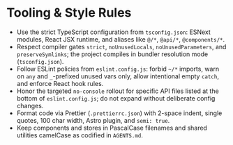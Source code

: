 # Tooling & Style Rules

- Use the strict TypeScript configuration from `tsconfig.json`: ESNext modules, React JSX runtime, and aliases like `@/*`, `@api/*`, `@components/*`.
- Respect compiler gates `strict`, `noUnusedLocals`, `noUnusedParameters`, and `preserveSymlinks`; the project compiles in bundler resolution mode (`tsconfig.json`).
- Follow ESLint policies from `eslint.config.js`: forbid `~/*` imports, warn on `any` and `_`-prefixed unused vars only, allow intentional empty `catch`, and enforce React hook rules.
- Honor the targeted `no-console` rollout for specific API files listed at the bottom of `eslint.config.js`; do not expand without deliberate config changes.
- Format code via Prettier (`.prettierrc.json`) with 2-space indent, single quotes, 100 char width, Astro plugin, and `semi: true`.
- Keep components and stores in PascalCase filenames and shared utilities camelCase as codified in `AGENTS.md`.

